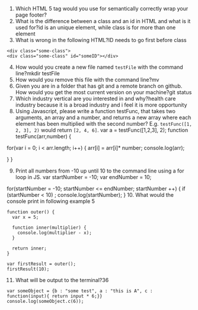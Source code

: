 1. Which HTML 5 tag would you use for semantically correctly wrap your page footer?<footer>
2. What is the difference between a class and an id in HTML and what is it used for?id is an unique element, while class is for more than one element
3. What is wrong in the following HTML?ID needs to go first before class
  ```
  <div class="some-class">
  <div class="some-class" id="someID"></div>
  ```
4. How would you create a new file named `testFile` with the command line?mkdir testFile
5. How would you remove this file with the command line?mv
6. Given you are in a folder that has git and a remote branch on github. How would you get the most current version on your machine?git status
7. Which industry vertical are you interested in and why?health care industry because it is a broad industry and i feel it is more opportunity
8. Using Javascript, please write a function testFunc, that takes two arguments, an array and a number, and returns a new array where each element has been multiplied with the second number? E.g. `testFunc([1, 2, 3], 2)` would return `[2, 4, 6]`.
var a = testFunc([1,2,3], 2);
function testFunc(arr,number) {

for(var i = 0; i < arr.length; i++) {
 arr[i] = arr[i]* number;
console.log(arr);
  
}
}

9. Print all numbers from -10 up until 10 to the command line using a for loop in JS.
var startNumber = -10;
var endNumber = 10;

for(startNumber = -10; startNumber <= endNumber; startNumber ++) {
if (startNumber < 10) ;
console.log(startNumber);
}
10. What would the console print in following example 5
```
function outer() {
  var x = 5;
  
  function inner(multiplier) {
    console.log(multiplier - x);
  }
  
  return inner;
}

var firstResult = outer();
firstResult(10);
```
11. What will be output to the terminal?36
```
var someObject = {b : "some test", a : "this is A", c : function(input){ return input * 6;}}
console.log(someObject.c(6));
```
